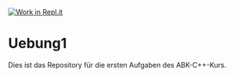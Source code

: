 [![Work in Repl.it](https://classroom.github.com/assets/work-in-replit-14baed9a392b3a25080506f3b7b6d57f295ec2978f6f33ec97e36a161684cbe9.svg)](https://classroom.github.com/online_ide?assignment_repo_id=411398&assignment_repo_type=GroupAssignmentRepo)
# Uebung1

Dies ist das Repository für die ersten Aufgaben des ABK-C++-Kurs.
